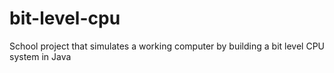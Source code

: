 # bit-level-cpu
School project that simulates a working computer by building a bit level CPU system in Java
